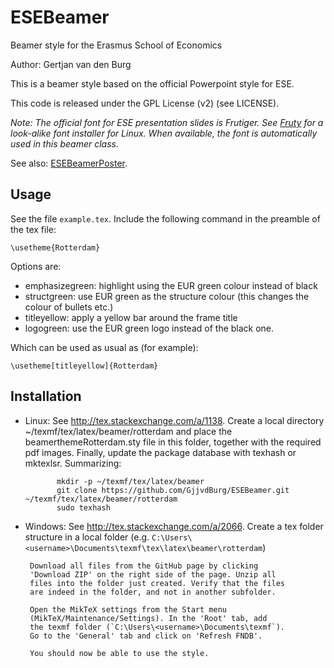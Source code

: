 ESEBeamer
=========

Beamer style for the Erasmus School of Economics

Author: Gertjan van den Burg

This is a beamer style based on the official 
Powerpoint style for ESE.

This code is released under the GPL License (v2) (see LICENSE).

*Note: The official font for ESE presentation slides is Frutiger. See [Fruty](http://github.com/GjjvdBurg/Fruty) for a look-alike font installer for Linux. When available, the font is automatically used in this beamer class.*

See also: [ESEBeamerPoster](http://github.com/GjjvdBurg/ESEBeamerPoster).

Usage
-----
See the file `example.tex`. Include the following command
in the preamble of the tex file:

    \usetheme{Rotterdam}

Options are:

  - emphasizegreen: highlight using the EUR green colour
    instead of black
  - structgreen: use EUR green as the structure colour 
    (this changes the colour of bullets etc.)
  - titleyellow: apply a yellow bar around the frame title
  - logogreen: use the EUR green logo instead of the black
    one.

Which can be used as usual as (for example):

    \usetheme[titleyellow]{Rotterdam}


Installation
------------

- Linux: See http://tex.stackexchange.com/a/1138. Create a
         local directory ~/texmf/tex/latex/beamer/rotterdam 
         and place the beamerthemeRotterdam.sty file in 
         this folder, together with the required pdf 
         images. Finally, update the package database with 
         texhash or mktexlsr. Summarizing:

             mkdir -p ~/texmf/tex/latex/beamer
             git clone https://github.com/GjjvdBurg/ESEBeamer.git ~/texmf/tex/latex/beamer/rotterdam
             sudo texhash

- Windows: See http://tex.stackexchange.com/a/2066. Create a
           tex folder structure in a local folder (e.g.
	   `C:\Users\<username>\Documents\texmf\tex\latex\beamer\rotterdam`)
           
 	   Download all files from the GitHub page by clicking
	   'Download ZIP' on the right side of the page. Unzip all 
	   files into the folder just created. Verify that the files
	   are indeed in the folder, and not in another subfolder.
	
	   Open the MikTeX settings from the Start menu
	   (MikTeX/Maintenance/Settings). In the 'Root' tab, add
	   the texmf folder (`C:\Users\<username>\Documents\texmf`).
	   Go to the 'General' tab and click on 'Refresh FNDB'.
	
	   You should now be able to use the style.
